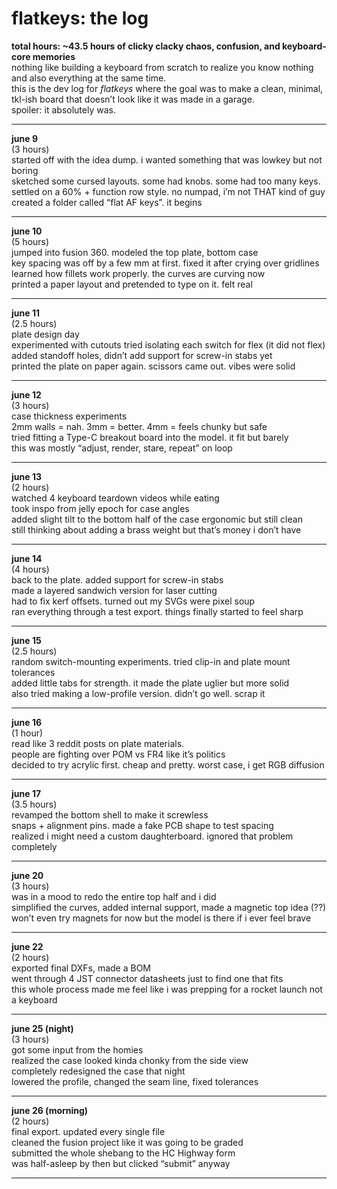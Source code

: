 # flatkeys: the log  
**total hours: ~43.5 hours of clicky clacky chaos, confusion, and keyboard-core memories**  
nothing like building a keyboard from scratch to realize you know nothing and also everything at the same time.  
this is the dev log for *flatkeys* where the goal was to make a clean, minimal, tkl-ish board that doesn’t look like it was made in a garage.  
spoiler: it absolutely was.

---

**june 9**  
(3 hours)  
started off with the idea dump. i wanted something that was lowkey but not boring  
sketched some cursed layouts. some had knobs. some had too many keys.  
settled on a 60% + function row style. no numpad, i’m not THAT kind of guy  
created a folder called “flat AF keys”. it begins

---

**june 10**  
(5 hours)  
jumped into fusion 360. modeled the top plate, bottom case  
key spacing was off by a few mm at first. fixed it after crying over gridlines  
learned how fillets work properly. the curves are curving now  
printed a paper layout and pretended to type on it. felt real

---

**june 11**  
(2.5 hours)  
plate design day  
experimented with cutouts tried isolating each switch for flex (it did not flex)  
added standoff holes, didn’t add support for screw-in stabs yet  
printed the plate on paper again. scissors came out. vibes were solid

---

**june 12**  
(3 hours)  
case thickness experiments  
2mm walls = nah. 3mm = better. 4mm = feels chunky but safe  
tried fitting a Type-C breakout board into the model. it fit but barely  
this was mostly “adjust, render, stare, repeat” on loop

---

**june 13**  
(2 hours)  
watched 4 keyboard teardown videos while eating  
took inspo from jelly epoch for case angles  
added slight tilt to the bottom half of the case ergonomic but still clean  
still thinking about adding a brass weight but that’s money i don’t have
 
---

**june 14**  
(4 hours)  
back to the plate. added support for screw-in stabs  
made a layered sandwich version for laser cutting  
had to fix kerf offsets. turned out my SVGs were pixel soup  
ran everything through a test export. things finally started to feel sharp

---

**june 15**  
(2.5 hours)  
random switch-mounting experiments. tried clip-in and plate mount tolerances  
added little tabs for strength. it made the plate uglier but more solid  
also tried making a low-profile version. didn’t go well. scrap it

---

**june 16**  
(1 hour)  
read like 3 reddit posts on plate materials.  
people are fighting over POM vs FR4 like it’s politics  
decided to try acrylic first. cheap and pretty. worst case, i get RGB diffusion

---

**june 17**  
(3.5 hours)  
revamped the bottom shell to make it screwless  
snaps + alignment pins. made a fake PCB shape to test spacing  
realized i might need a custom daughterboard. ignored that problem completely

---

**june 20**  
(3 hours)  
was in a mood to redo the entire top half and i did  
simplified the curves, added internal support, made a magnetic top idea (??)  
won’t even try magnets for now but the model is there if i ever feel brave

---

**june 22**  
(2 hours)  
exported final DXFs, made a BOM  
went through 4 JST connector datasheets just to find one that fits  
this whole process made me feel like i was prepping for a rocket launch not a keyboard

---

**june 25 (night)**  
(3 hours)  
got some input from the homies  
realized the case looked kinda chonky from the side view  
completely redesigned the case that night  
lowered the profile, changed the seam line, fixed tolerances

---

**june 26 (morning)**  
(2 hours)  
final export. updated every single file  
cleaned the fusion project like it was going to be graded  
submitted the whole shebang to the HC Highway form  
was half-asleep by then but clicked “submit” anyway

---

